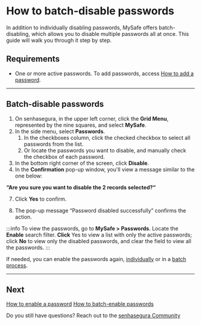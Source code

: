 # How to batch-disable passwords

In addition to individually disabling passwords, MySafe offers batch-disabling,  which allows you to disable multiple passwords all at once. This guide will walk you through it step by step.

## Requirements

* One or more active passwords. To add passwords, access [How to add a password](/v3-32/docs/mysafe-passwords-add).

* * *

## Batch-disable passwords

1. On senhasegura, in the upper left corner, click the **Grid Menu**, represented by the nine squares, and select **MySafe**.
2. In the side menu, select **Passwords**. 
    1. In the checkboxes column, click the checked checkbox to select all passwords from the list.
    2. Or locate the passwords you want to disable, and manually check the checkbox of each password.
5. In the bottom right corner of the screen, click **Disable**.
6. In the **Confirmation** pop-up window, you'll view a message similar to the one below:

 **“Are you sure you want to disable the 2 records selected?“**

7. Click **Yes** to confirm.

8. The pop-up message “Password disabled successfully” confirms the action.


:::info
To view the passwords, go to **MySafe > Passwords**. Locate the **Enable** search filter. **Click** Yes to view a list with only the active passwords; click **No** to view only the disabled passwords, and clear the field to view all the passwords.
:::

If needed, you can enable the passwords again, [individually](/v3-32/docs/mysafe-passwords-enable) or in a [batch process](/v3-32/docs/mysafe-passwords-batch-enable).
***

## Next
[How to enable a password](/v3-32/docs/mysafe-passwords-enable)
[How to batch-enable passwords](/v3-32/docs/mysafe-passwords-batch-enable)

Do you still have questions? Reach out to the [senhasegura Community](https://community.senhasegura.io/)

